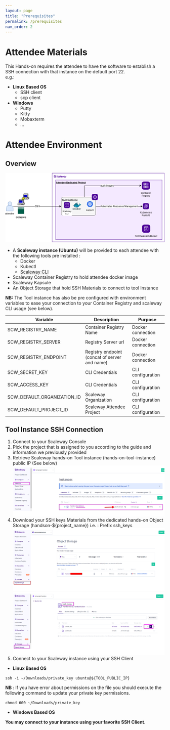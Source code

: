 ```yaml
---
layout: page
title: "Prerequisites"
permalink: /prerequisites
nav_order: 2
---
```

# Attendee Materials

This Hands-on requires the attendee to have the software to establish a SSH connection with that instance on the default port 22. <br />
e.g.:
  - **Linux Based OS**
    - SSH client
    - scp client 
  - **Windows**
    - Putty
    - Kitty
    - Mobaxterm
    - …
  
# Attendee Environment
## Overview
![Environment Overview](assets/images/attendee_material_architecture.png)
- A **Scaleway instance (Ubuntu)**  will be provided to each attendee with the following tools pre installed : 
  - Docker
  - Kubectl
  - [Scaleway CLI](https://github.com/scaleway/scaleway-cli/tree/master)
- Scaleway Container Registry to hold attendee docker image
- Scaleway Kapsule
- An Object Storage that hold SSH Materials to connect to tool Instance

**NB:** The Tool instance has also be pre configured with environment variables to ease your connection to your Container Registry and scaleway CLI usage (see below).


|Variable|Description|Purpose|
|--|--|--|
| SCW_REGISTRY_NAME | Container Registry Name | Docker connection|
| SCW_REGISTRY_SERVER | Registry Server url  |Docker connection|
| SCW_REGISTRY_ENDPOINT | Registry endpoint (concat of server and name) |Docker connection|
| SCW_SECRET_KEY | CLI Credentials |CLI configuration|
| SCW_ACCESS_KEY | CLI Credentials |CLI configuration|
| SCW_DEFAULT_ORGANIZATION_ID | Scaleway Organization |CLI configuration|
| SCW_DEFAULT_PROJECT_ID | Scaleway Attendee Project |CLI configuration|

## Tool Instance SSH Connection

1. Connect to your Scaleway Console 
2. Pick the project that is assigned to you according to the guide and information we previously provided
3. Retrieve Scaleway hands-on Tool instance (hands-on-tool-instance) public IP (See below)
![Retrieve Public IP](assets/images/prerequisites/instances_public_ip.png)
4. Download your SSH keys Materials from the dedicated hands-on Object Storage (handson-${project_name}) i.e. : Prefix ssh_keys
![Get SSH Materials](assets/images/prerequisites/ssh_materials_1.png)
![Get SSH Materials](assets/images/prerequisites/ssh_materials_2.png)
5. Connect to your Scaleway instance using your SSH Client
- **Linux Based OS**
```
ssh -i ~/Downloads/private_key ubuntu@${TOOL_PUBLIC_IP}
```
**NB** : If you have error about permissions on the file you should execute the following command to update your private key permissions.
```
chmod 600 ~/Downloads/private_key
```
- **Windows Based OS**

**You may connect to your instance using your favorite SSH Client.**
